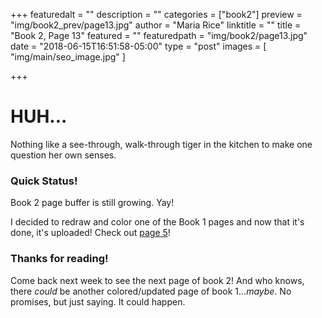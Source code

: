 +++
featuredalt = ""
description = ""
categories = ["book2"]
preview = "img/book2_prev/page13.jpg"
author = "Maria Rice"
linktitle = ""
title = "Book 2, Page 13"
featured = ""
featuredpath = "img/book2/page13.jpg"
date = "2018-06-15T16:51:58-05:00"
type = "post"
images = [ "img/main/seo_image.jpg" ]

+++

# HUH...

Nothing like a see-through, walk-through tiger in the 
kitchen to make one question her own senses.

### Quick Status!

Book 2 page buffer is still growing. Yay!

I decided to redraw and color one of the Book 1 pages 
and now that it's done, it's uploaded! Check out 
[page 5](https://mcrice123.github.io/morphic/blog/book-1-page-05/)! 

### Thanks for reading!

Come back next week to see the next page of book 2! And who 
knows, there _could_ be another colored/updated page of 
book 1..._maybe_. No promises, but just saying. It could 
happen.

